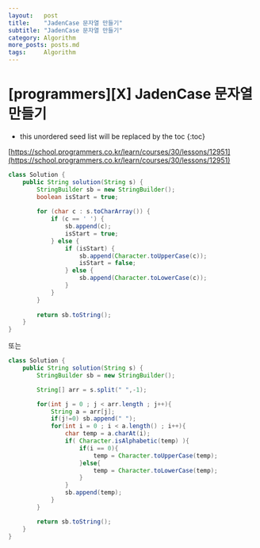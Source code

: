 ```yaml
---
layout:   post
title:    "JadenCase 문자열 만들기"
subtitle: "JadenCase 문자열 만들기"
category: Algorithm
more_posts: posts.md
tags:     Algorithm
---
```

# [programmers][X] JadenCase 문자열 만들기

<!--more-->
<!-- Table of contents -->
* this unordered seed list will be replaced by the toc
{:toc}

[https://school.programmers.co.kr/learn/courses/30/lessons/12951](https://school.programmers.co.kr/learn/courses/30/lessons/12951)

```java
class Solution {
    public String solution(String s) {
        StringBuilder sb = new StringBuilder();
        boolean isStart = true;
        
        for (char c : s.toCharArray()) {
            if (c == ' ') {
                sb.append(c);
                isStart = true;
            } else {
                if (isStart) {
                    sb.append(Character.toUpperCase(c));
                    isStart = false;
                } else {
                    sb.append(Character.toLowerCase(c));
                }
            }
        }
        
        return sb.toString();
    }
}

```

또는

```java
class Solution {
    public String solution(String s) {
        StringBuilder sb = new StringBuilder();

        String[] arr = s.split(" ",-1);

        for(int j = 0 ; j < arr.length ; j++){
            String a = arr[j];
            if(j!=0) sb.append(" ");
            for(int i = 0 ; i < a.length() ; i++){
                char temp = a.charAt(i);
                if( Character.isAlphabetic(temp) ){
                    if(i == 0){
                        temp = Character.toUpperCase(temp);
                    }else{
                        temp = Character.toLowerCase(temp);
                    }
                }
                sb.append(temp);
            }
        }

        return sb.toString();
    }
}
```